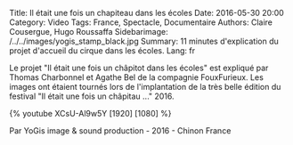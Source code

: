 Title: Il était une fois un chapiteau dans les écoles
Date: 2016-05-30 20:00
Category: Video
Tags: France, Spectacle, Documentaire
Authors: Claire Cousergue, Hugo Roussaffa
Sidebarimage: /../../images/yogis_stamp_black.jpg
Summary: 11 minutes d'explication du projet d'accueil du cirque dans les écoles.
Lang: fr

Le projet "Il était une fois un châpitot dans les écoles" est expliqué par Thomas Charbonnel et Agathe Bel de la compagnie FouxFurieux. Les images ont étaient tournés lors de l'implantation de la très belle édition du festival "Il était une fois un châpitau ..." 2016.

{% youtube XCsU-Al9w5Y [1920] [1080] %}


Par YoGis image & sound production - 2016 - Chinon France